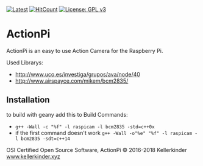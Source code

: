 [![Latest](https://img.shields.io/github/release/Seil0/ActionPi/all.svg?style=flat-square)](https://github.com/Seil0/ActionPi/releases)
[![HitCount](http://hits.dwyl.io/Seil0/ActionPi.svg)](http://hits.dwyl.io/Seil0/ActionPi)
[![License: GPL v3](https://img.shields.io/badge/License-GPL%20v3-blue.svg?style=flat-square)](https://www.gnu.org/licenses/gpl-3.0)

# ActionPi

ActionPi is an easy to use Action Camera for the Raspberry Pi.

Used Librarys:     
- http://www.uco.es/investiga/grupos/ava/node/40   
- http://www.airspayce.com/mikem/bcm2835/

## Installation

to build with geany add this to Build Commands:    
-  `g++ -Wall -c "%f" -l raspicam -l bcm2835 -std=c++0x`   
- if the first command doesn't work `g++ -Wall -o"%e" "%f" -l raspicam -l bcm2835 -sdt=c++14`

OSI Certified Open Source Software, ActionPi © 2016-2018 Kellerkinder www.kellerkinder.xyz
